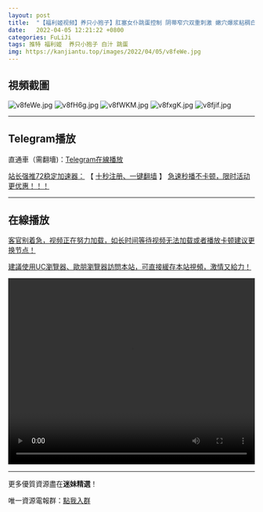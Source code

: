 ```yaml
---
layout: post
title:  "【福利姬视频】养只小狍子】肛塞女仆跳蛋控制 阴蒂窄穴双重刺激 嫩穴爆浆粘稠白汁爆赞"
date:   2022-04-05 12:21:22 +0800
categories: FuLiJi
tags: 推特 福利姬  养只小狍子 白汁 跳蛋
img: https://kanjiantu.top/images/2022/04/05/v8feWe.jpg
---
```



## 視頻截圖

![v8feWe.jpg](https://kanjiantu.top/images/2022/04/05/v8feWe.jpg)
![v8fH6g.jpg](https://kanjiantu.top/images/2022/04/05/v8fH6g.jpg)
![v8fWKM.jpg](https://kanjiantu.top/images/2022/04/05/v8fWKM.jpg)
![v8fxgK.jpg](https://kanjiantu.top/images/2022/04/05/v8fxgK.jpg)
![v8fjif.jpg](https://kanjiantu.top/images/2022/04/05/v8fjif.jpg)

* * *
## Telegram播放

直通車（需翻墻)：[Telegram在線播放](https://t.me/mimeijingxuan/463)

<u>站长强推72稳定加速器：</u> 【 [十秒注册、一键翻墙](https://72vpn.xyz/#/register?code=mimei) 】
<u>  急速秒播不卡顿，限时活动更优惠！！！</u>
* * *
## 在線播放
<u>客官别着急，视频正在努力加载，如长时间等待视频无法加载或者播放卡顿建议更换节点！</u>

<u>建議使用UC瀏覽器、歐朋瀏覽器訪問本站，可直接緩存本站視頻，激情又給力！</u>
<center><video src="https://cdn.publer.io/uploads/videos/624b2a55db2797129f4a63ca/ace2a023543b3cc5714440113c490e43.mp4" width="100%" height="380px" controls="controls"></video></center>

* * *
更多優質資源盡在**迷妹精選**！

唯一資源電報群：[點我入群](https://t.me/mimeijingxuan)


